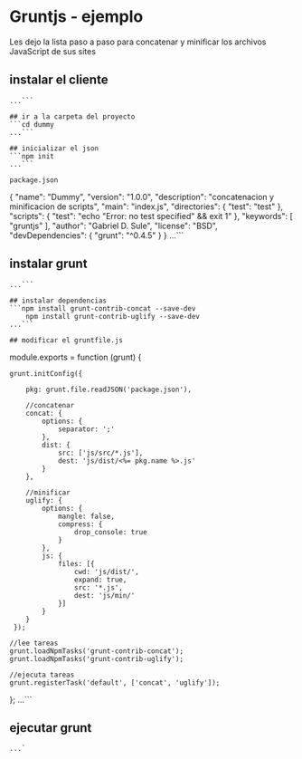 Gruntjs - ejemplo
======
Les dejo la lista paso a paso para concatenar y minificar los archivos JavaScript de sus sites


## instalar el cliente
```npm install -g grunt-cli
...```

## ir a la carpeta del proyecto
```cd dummy
...```

## inicializar el json
```npm init
...```

package.json
```
{
  "name": "Dummy",
  "version": "1.0.0",
  "description": "concatenacion y minificacion de scripts",
  "main": "index.js",
  "directories": {
    "test": "test"
  },
  "scripts": {
    "test": "echo \"Error: no test specified\" && exit 1"
  },
  "keywords": [
    "gruntjs"
  ],
  "author": "Gabriel D. Sule",
  "license": "BSD",
  "devDependencies": {
    "grunt": "^0.4.5"
  }
}
...```

## instalar grunt
```npm install grunt --save-dev
...```

## instalar dependencias
```npm install grunt-contrib-concat --save-dev
    npm install grunt-contrib-uglify --save-dev
...```

## modificar el gruntfile.js
```
module.exports = function (grunt) {
  
	grunt.initConfig({
  
		pkg: grunt.file.readJSON('package.json'),
		
		//concatenar
		concat: {
			options: {
				separator: ';'
			},
			dist: {
				src: ['js/src/*.js'],
				dest: 'js/dist/<%= pkg.name %>.js'
			}
		},
	  
		//minificar
		uglify: {
			options: {
				mangle: false,
				compress: {
					drop_console: true
				}
			},
			js: {
				files: [{
					cwd: 'js/dist/',
					expand: true,
					src: '*.js',
					dest: 'js/min/'
				}]
			}
		}
	 });
 
	//lee tareas
	grunt.loadNpmTasks('grunt-contrib-concat');
	grunt.loadNpmTasks('grunt-contrib-uglify');

	//ejecuta tareas
	grunt.registerTask('default', ['concat', 'uglify']);
};
...```


## ejecutar grunt
```grunt default
...`

